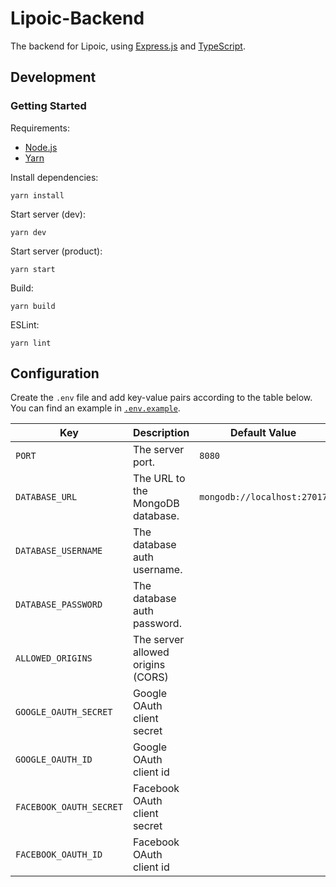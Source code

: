 # Lipoic-Backend

The backend for Lipoic, using [Express.js](https://expressjs.com/) and [TypeScript](https://www.typescriptlang.org/).

## Development

### Getting Started

Requirements:
- [Node.js](https://nodejs.org)
- [Yarn](https://yarnpkg.com/getting-started/install)

Install dependencies:
```shell
yarn install
```

Start server (dev):
```shell
yarn dev
```

Start server (product):
```shell
yarn start
```

Build:
```shell
yarn build
```

ESLint:
```shell
yarn lint
```

## Configuration

Create the `.env` file and add key-value pairs according to the table below.
You can find an example in [`.env.example`](.env.example).

| Key                 | Description                      | Default Value               |
|---------------------|----------------------------------|-----------------------------|
| `PORT`              | The server port.                 | `8080`                      |
| `DATABASE_URL`      | The URL to the MongoDB database. | `mongodb://localhost:27017` |
| `DATABASE_USERNAME` | The database auth username.      |                             |
| `DATABASE_PASSWORD` | The database auth password.      |                             |
| `ALLOWED_ORIGINS`   | The server allowed origins (CORS)|                             |
|`GOOGLE_OAUTH_SECRET`| Google OAuth client secret       |                             |
| `GOOGLE_OAUTH_ID`   | Google OAuth client id           |                             |
|`FACEBOOK_OAUTH_SECRET`| Facebook OAuth client secret   |                             |
|`FACEBOOK_OAUTH_ID`  | Facebook OAuth client id         |                             |